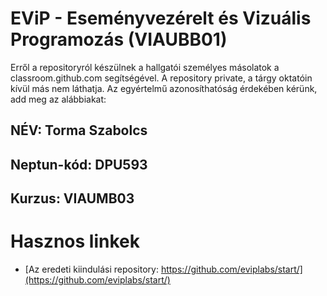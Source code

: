 # EViP - Eseményvezérelt és Vizuális Programozás (VIAUBB01)

Erről a repositoryról készülnek a hallgatói személyes másolatok a classroom.github.com segítségével.
A repository private, a tárgy oktatóin kívül más nem láthatja.
Az egyértelmű azonosíthatóság érdekében kérünk, add meg az alábbiakat:

## NÉV: Torma Szabolcs
## Neptun-kód: DPU593
## Kurzus: VIAUMB03

# Hasznos linkek 

- [Az eredeti kiindulási repository: https://github.com/eviplabs/start/](https://github.com/eviplabs/start/)
